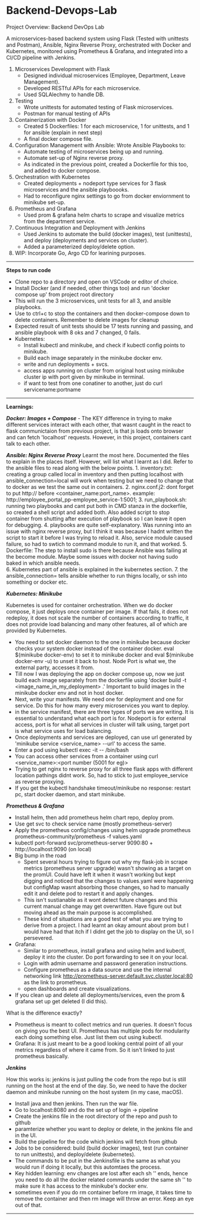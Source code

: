 # Backend-Devops-Lab

Project Overview: Backend DevOps Lab

A microservices-based backend system using Flask (Tested with unittests and Postman), Ansible, Nginx Reverse Proxy, orchestrated with Docker and Kubernetes, monitored using Prometheus & Grafana, and integrated into a CI/CD pipeline with Jenkins.

1. Microservices Development with Flask
    - Designed individual microservices (Employee, Department, Leave Management).
    - Developed RESTful APIs for each microservice.
    - Used SQLAlechmy to handle DB.
2. Testing 
    - Wrote unittests for automated testing of Flask microservices.
    - Postman for manual testing of APIs
3. Containerization with Docker
    - Created 5 Dockerfiles: 1 for each microservice, 1 for unittests, and 1 for ansible (explain in next step)
    - A final docker compose file.
4. Configuration Management with Ansible: Wrote Ansible Playbooks to: 
    - Automate testing of microservices being up and running.
    - Automate set-up of Nginx reverse proxy.
    - As indicated in the previous point, created a Dockerfile for this too, and added to docker compose.
5. Orchestration with Kubernetes
    - Created deployments + nodeport type services for 3 flask microservices and the ansible playboooks.
    - Had to reconfigure nginx settings to go from docker enviornment to minikube set-up.
6. Prometheus and Grafana
    - Used prom & grafana helm charts to scrape and visualize metrics from the department service.
7. Continuous Integration and Deployment with Jenkins
    - Used Jenkins to automate the build (docker images), test (unittests), and deploy (deployments and services on cluster).
    - Added a parameterized deploy/delete option.
8. WIP: Incorporate Go, Argo CD for learining purposes.
    
---

**Steps to run code**

- Clone repo to a directory and open on VSCode or editor of choice.
- Install Docker (and if needed, other things too) and run 'docker compose up' from project root directory
- This will run the 3 microservices, unit tests for all 3, and ansible playbooks.
- Use to ctrl+c to stop the containers and then docker-compose down to delete containers. Remember to delete images for cleanup
- Expected result of unit tests should be 17 tests running and passing, and ansible playbook with 8 oks and 7 changed, 0 fails.
- Kubernetes:
    - Install kubectl and minikube, and check if kubectl config points to minikube.
    - Build each image separately in the minikube docker env.
    - write and run deployments + svcs.
    - access apps running on cluster from original host using minikube cluster ip with port given by minikube in terminal.
    - if want to test from one conatiner to another, just do curl servicename:portname

---

**Learnings:**

***Docker: Images + Compose***
    - The KEY difference in trying to make different services interact with each other, that wasnt caught in the react to flask communictaion from previous project, is that js loads onto browser and can fetch 'localhost' requests. However, in this project, containers cant talk to each other.

***Ansible: Nginx Reverse Proxy***
    Learnt the most here. Documented the files to explain in the places itself. However, will list what I learnt as I did. Refer to the ansible files to read along with the below points.
    1. inventory.txt: creating a group called local in inventory and then putting localhost with ansible_connection=local will work when testing but we need to change that to docker as we test the same out in containers.
    2. nginx.conf.j2: dont forget to put http:// before <container_name:port_name>. example: http://employee_portal_pp-employee_service-1:5001;
    3. run_playbook.sh: running two playbooks and cant put both in CMD stanza in the dockerfile, so created a shell script and added both. Also added script to stop container from shutting after execution of playbook so I can leave it open for debugging.
    4. playbooks are quite self-explanatory. Was running into an issue with nginx reverse proxy, but I think it was because I hadnt written the script to start it before I was trying to reload it. Also, service module caused failure, so had to swtich to command module to run it, and that worked.
    5. Dockerfile: The step to install sudo is there because Ansible was failing at the become module. Maybe some issues with docker not having sudo baked in which ansible needs.  
    6. Kubernetes part of ansible is explained in the kubernetes section.
    7. the ansible_connection=<insert> tells ansible whether to run thigns locally, or ssh into something or docker etc.

***Kubernetes: Minikube***

Kubernetes is used for container orchestration. When we do docker compose, it just deploys once container per image. If that fails, it does not redeploy, it does not scale the number of containers according to traffic, it does not provide load balancing and many other features, all of which are provided by Kubernetes.

- You need to set docker daemon to the one in minikube because docker checks your system docker instead of the container docker. eval $(minikube docker-env) to set it to minikube docker and eval $(minikube docker-env -u) to unset it back to host. Node Port is what we, the external party, accesses it from.  
- Till now I was deploying the app on docker compose up, now we just build each image separately from the dockerfile using 'docker build -t <image_name_in_my_deployment> .' Important to build images in the minikube docker env and not in host docker.
- Next, write your manifests. We need one for deployment and one for service. Do this for how many every microservices you want to deploy. 
- in the service manifest, there are three types of ports we are writing. It is essential to understand what each port is for. Nodeport is for external access, port is for what all services in cluster will talk using, target port is what service uses for load balancing.
- Once deployments and services are deployed, can use url generated by 'minikube service <service_name> --url' to access the same.
- Enter a pod using kubectl exec -it <podName> -- /bin/bash
- You can access other services from a container using curl <service_name>:<port number (5001 for eg)>
- Trying to get nginx to reverse proxy for all three flask apps with different location pathings didnt work. So, had to stick to just employee_service as reverse proxying. 
- If you get the kubectl handshake timeout/minikube no response: restart pc, start docker daemon, and start minikube.

***Prometheus & Grafana***

- Install helm, then add prometheus helm chart repo, deploy prom.
- Use get svc to check service name (mostly prometheus-server)
- Apply the prometheus config/changes using helm upgrade prometheus prometheus-community/prometheus -f values.yaml
- kubectl port-forward svc/prometheus-server 9090:80 + http://localhost:9090 (on local)
- Big bump in the road
    - Spent several hours trying to figure out why my flask-job in scrape metrics (prometheus server upgrade) wasn't showing as a target on the promUI. Could have left it when it wasn't working but kept digging and noticed that the changes to values.yaml were happening but configMap wasnt absorbing those changes, so had to manually edit it and delete pod to restart it and apply changes. 
    - This isn't sustianable as it wont detect future changes and this current manual change may get overwritten. Have figure out but moving ahead as the main purpose is accomplished. 
    - These kind of situations are a good test of what you are trying to derive from a project. I had learnt an okay amount about prom but I would have had that itch if I didnt get the job to display on the UI, so I persevered.
- Grafana:
    - Similar to prometheus, install grafana and using helm and kubectl, deploy it into the cluster. Do port forwarding to see it on your local.
    - Login with admin username and password generation instructions.
    - Configure prometheus as a data source and use the internal networking link http://prometheus-server.default.svc.cluster.local:80 as the link to prometheus.
    - open dashboards and create visualizations.
- If you clean up and delete all deployments/services, even the prom & grafana set up get deleted (I did this).

What is the difference exactly?
- Prometheus is meant to collect metrics and run queries. It doesn't focus on giving you the best UI. Prometheus has multiple pods for modularity each doing something else. Just list them out using kubectl.
- Grafana: It is just meant to be a good looking central point of all your metrics regardless of where it came from. So it isn't linked to just prometheus basically.

***Jenkins***

How this works is: jenkins is just pulling the code from the repo but is still running on the host at the end of the day. So, we need to have the docker daemon and minikube running on the host system (in my case, macOS).

- Install java and then jenkins. Then run the war file.
- Go to localhost:8080 and do the set up of login -> pipeline
- Create the jenkins file in the root directory of the repo and push to github
- paramterize whether you want to deploy or delete, in the jenkins file and in the UI.
- Build the pipeline for the code which jenkins will fetch from github
- Jobs to be considered: build (build docker images), test (run container to run unittests), and deploy/delete (kubernetes). 
- The commands to be put in the Jenkinsfile is the same as what you would run if doing it locally, but this automtaes the process.
- Key hidden learning: env changes are lost after each sh '' ends, hence you need to do all the docker related commands under the same sh '' to make sure it has access to the minikube's docker env.
- sometimes even if you do rm container before rm image, it takes time to remove the container and then rm image will throw an error. Keep an eye out of that.

---


